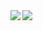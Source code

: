 <a href="https://github.com/Kiharaten/VirtualClassRoom/">
  <img align="left" src="https://github-readme-stats.vercel.app/api?username=Kiharaten&count_private=true&show_icons=true" />
</a>
<a href="https://github.com/Kiharaten/VirtualClassRoom/">
  <img align="left" src="https://github-readme-stats.vercel.app/api/top-langs/?username=Kiharaten&langs_count=3" />
</a><br>
<!-- ![](https://komarev.com/ghpvc/?username=Kiharaten&color=brightgreen) -->

<!--
**Kiharaten/Kiharaten** is a ✨ _special_ ✨ repository because its `README.md` (this file) appears on your GitHub profile.

Here are some ideas to get you started:

- 🔭 I’m currently working on ...
- 🌱 I’m currently learning ...
- 👯 I’m looking to collaborate on ...
- 🤔 I’m looking for help with ...
- 💬 Ask me about ...
- 📫 How to reach me: ...
- 😄 Pronouns: ...
- ⚡ Fun fact: ...
-->
